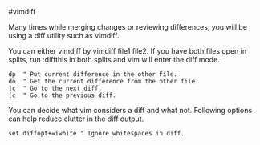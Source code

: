 #vimdiff

Many times while merging changes or reviewing differences, you will be using a diff utility such as vimdiff.

You can either vimdiff by vimdiff file1 file2. If you have both files open in splits, run :diffthis in both splits and vim will enter the diff mode.

```vim
dp  " Put current difference in the other file.
do  " Get the current difference from the other file.
]c  " Go to the next diff.
[c  " Go to the previous diff.
```

You can decide what vim considers a diff and what not. Following options can help reduce clutter in the diff output.

```vim
set diffopt+=iwhite " Ignore whitespaces in diff.
```